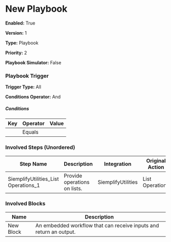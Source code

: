 # New Playbook




**Enabled:** True

**Version:** 1

**Type:** Playbook

**Priority:** 2

**Playbook Simulator:** False


### Playbook Trigger
**Trigger Type:** All

**Conditions Operator:** And

##### Conditions
|Key|Operator|Value|
|---|--------|-----|
||Equals||


### Involved Steps (Unordered)
|Step Name|Description|Integration|Original Action|
|---------|-----------|-----------|---------------|
|SiemplifyUtilities_List Operations_1|Provide operations on lists.|SiemplifyUtilities|List Operations|

### Involved Blocks
|Name|Description|
|----|-----------|
|New Block|An embedded workflow that can receive inputs and return an output.|

